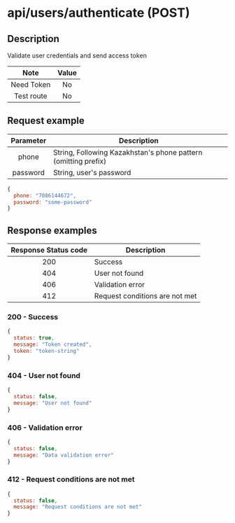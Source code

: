 # api/users/authenticate (POST)

## Description

Validate user credentials and send access token

|    Note    | Value |
| :--------: | :---: |
| Need Token |  No   |
| Test route |  No   |

## Request example

| Parameter | Description                                                    |
| :-------: | -------------------------------------------------------------- |
|   phone   | String, Following Kazakhstan's phone pattern (omitting prefix) |
| password  | String, user's password                                        |

```js
{
  phone: "7086144672",
  password: "some-password"
}
```

## Response examples

| Response Status code | Description                    |
| :------------------: | ------------------------------ |
|         200          | Success                        |
|         404          | User not found                 |
|         406          | Validation error               |
|         412          | Request conditions are not met |

### 200 - Success

```js
{
  status: true,
  message: "Token created",
  token: "token-string"
}
```

### 404 - User not found

```js
{
  status: false,
  message: "User not found"
}
```

### 406 - Validation error

```js
{
  status: false,
  message: "Data validation error"
}
```

### 412 - Request conditions are not met

```js
{
  status: false,
  message: "Request conditions are not met"
}
```
